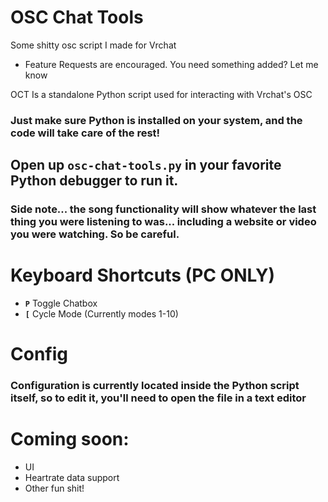 # OSC Chat Tools 
Some shitty osc script I made for Vrchat
- Feature Requests are encouraged. You need something added? Let me know

OCT Is a standalone Python script used for interacting with Vrchat's OSC
### Just make sure Python is installed on your system, and the code will take care of the rest!

## Open up `osc-chat-tools.py` in your favorite Python debugger to run it.  

### Side note... the song functionality will show whatever the last thing you were listening to was... including a website or video you were watching. So be careful.

# Keyboard Shortcuts (PC ONLY)
- **`P`** Toggle Chatbox
- **`[`** Cycle Mode (Currently modes 1-10)

# Config 
### Configuration is currently located inside the Python script itself, so to edit it, you'll need to open the file in a text editor

# Coming soon:
 - UI
 - Heartrate data support
 - Other fun shit!
